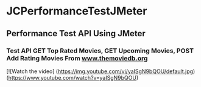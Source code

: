 # JCPerformanceTestJMeter
## Performance Test API Using JMeter
### Test API GET Top Rated Movies, GET Upcoming Movies, POST Add Rating Movies From www.themoviedb.org

[![Watch the video] (https://img.youtube.com/vi/yaISgN9bQOU/default.jpg) (https://www.youtube.com/watch?v=yaISgN9bQOU)
